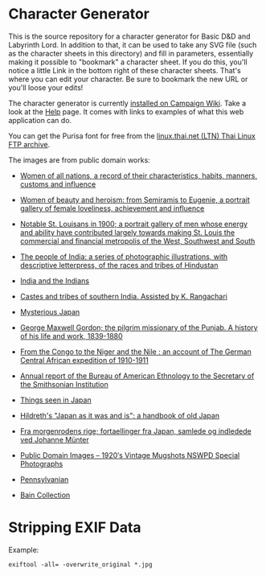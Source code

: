 Character Generator
===================

This is the source repository for a character generator for Basic D&D
and Labyrinth Lord. In addition to that, it can be used to take any
SVG file (such as the character sheets in this directory) and fill in
parameters, essentially making it possible to "bookmark" a character
sheet. If you do this, you'll notice a little Link in the bottom right
of these character sheets. That's where you can edit your character.
Be sure to bookmark the new URL or you'll loose your edits!

The character generator is currently
[installed on Campaign Wiki](http://campaignwiki.org/halberdsnhelmets).
Take a look at the
[Help](http://campaignwiki.org/halberdsnhelmets/help) page. It comes
with links to examples of what this web application can do.

You can get the Purisa font for free from the
[linux.thai.net (LTN) Thai Linux FTP archive](ftp://linux.thai.net/pub/thailinux/software/thai-ttf/).

The images are from public domain works:

* [Women of all nations, a record of their characteristics, habits, manners, customs and influence](https://www.flickr.com/photos/internetarchivebookimages/tags/bookidwomenofallnation01joyc)

* [Women of beauty and heroism: from Semiramis to Eugenie, a portrait gallery of female loveliness, achievement and influence](https://archive.org/details/womenofbeautyher00good)

* [Notable St. Louisans in 1900; a portrait gallery of men whose energy and ability have contributed largely towards making St. Louis the commercial and financial metropolis of the West, Southwest and South](https://www.flickr.com/photos/internetarchivebookimages/tags/bookidnotablestlouisan00coxj)

* [The people of India: a series of photographic illustrations, with descriptive letterpress, of the races and tribes of Hindustan](https://www.flickr.com/photos/internetarchivebookimages/tags/bookidpeopleofindiaser05greauoft)

* [India and the Indians](https://www.flickr.com/photos/internetarchivebookimages/tags/bookidindiaindians00elwiiala)

* [Castes and tribes of southern India. Assisted by K. Rangachari](https://www.flickr.com/photos/internetarchivebookimages/tags/bookidcastestribesofso03thuruoft)

* [Mysterious Japan](https://www.flickr.com/photos/internetarchivebookimages/tags/bookidmysteriousjapan00streuoft)

* [George Maxwell Gordon; the pilgrim missionary of the Punjab. A history of his life and work, 1839-1880](https://www.flickr.com/photos/internetarchivebookimages/tags/bookidgeorgemaxwellgor00lewi)

* [From the Congo to the Niger and the Nile : an account of The German Central African expedition of 1910-1911](https://www.flickr.com/photos/internetarchivebookimages/tags/bookidfromcongotoniger02adoluoft)

* [Annual report of the Bureau of American Ethnology to the Secretary of the Smithsonian Institution](https://www.flickr.com/photos/internetarchivebookimages/tags/bookidannualreportofbu117smit)

* [Things seen in Japan](https://www.flickr.com/photos/internetarchivebookimages/tags/bookidthingsseeninjapa00holluoft)

* [Hildreth's "Japan as it was and is": a handbook of old Japan](https://www.flickr.com/photos/internetarchivebookimages/tags/bookidhildrethsjapanas02hild)

* [Fra morgenrodens rige; fortaellinger fra Japan, samlede og indledede ved Johanne Münter](https://www.flickr.com/photos/internetarchivebookimages/tags/bookidframorgenrodensr00mn)

* [Public Domain Images – 1920′s Vintage Mugshots NSWPD Special Photographs](http://publicdomainarchive.com/public-domain-images-1920%E2%80%B2s-vintage-mugshots-nswpd-special-photographs/)

* [Pennsylvanian](https://archive.org/details/pennsylvanian191920penn)

* [Bain Collection](https://www.flickr.com/photos/library_of_congress/sets/72157603624867509/)

Stripping EXIF Data
===================

Example:

    exiftool -all= -overwrite_original *.jpg
